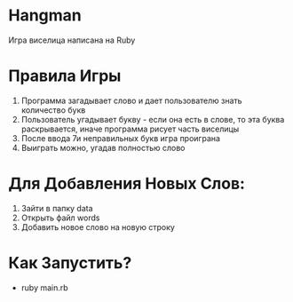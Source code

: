 # Hangman

 Игра виселица написана на Ruby
 
# Правила Игры
 1. Программа загадывает слово и дает пользователю знать количество букв
 2. Пользователь угадывает букву - если она есть в слове, то эта буква раскрывается, иначе программа рисует часть виселицы
 3. После ввода 7и неправильных букв игра проиграна
 4. Выиграть можно, угадав полностью слово
 
# Для Добавления Новых Слов:
 1. Зайти в папку data
 2. Открыть файл words
 3. Добавить новое слово на новую строку
 
# Как Запустить?
 - ruby main.rb
